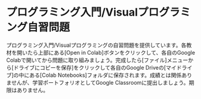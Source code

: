 # プログラミング入門/Visualプログラミング自習問題
プログラミング入門/Visualプログラミングの自習問題を提供しています。各教材を開いたら上部にある[Open in Colab]ボタンをクリックして、各自のGoogle Colabで開いてから問題に取り組みましょう。完成したら[ファイル]メニューから[ドライブにコピーを保存]をクリックして各自のGoogle Driveの[マイドライブ]の中にある[Colab Notebooks]フォルダに保存されます。成績とは関係ありませんが、学習ポートフォリオとしてGoogle Classroomに提出しましょう。期限はありません。
